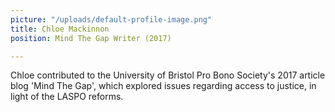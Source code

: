 ```yaml
---
picture: "/uploads/default-profile-image.png"
title: Chloe Mackinnon
position: Mind The Gap Writer (2017)

---
```

Chloe contributed to the University of Bristol Pro Bono Society's 2017 article blog 'Mind The Gap', which explored issues regarding access to justice,  in light of the LASPO reforms. 